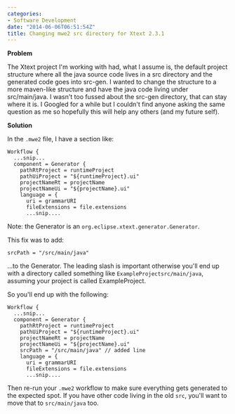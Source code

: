 ```yaml
---
categories:
- Software Development
date: "2014-06-06T06:51:54Z"
title: Changing mwe2 src directory for Xtext 2.3.1
---
```

**Problem**

The Xtext project I'm working with had, what I assume is, the default project structure where all the java source code lives in a src directory and the generated code goes into src-gen. I wanted to change the structure to a more maven-like structure and have the java code living under src/main/java. I wasn't too fussed about the src-gen directory, that can stay where it is. I Googled for a while but I couldn't find anyone asking the same question as me so hopefully this will help any others (and my future self).

**Solution**

In the `.mwe2` file, I have a section like:
```
Workflow {
  ...snip...
  component = Generator {
    pathRtProject = runtimeProject
    pathUiProject = "${runtimeProject}.ui"
    projectNameRt = projectName
    projectNameUi = "${projectName}.ui"
    language = {
      uri = grammarURI
      fileExtensions = file.extensions
      ...snip....
```
Note: the Generator is an `org.eclipse.xtext.generator.Generator`.

This fix was to add:
```
srcPath = "/src/main/java"
```

...to the Generator. The leading slash is important otherwise you'll end up with a directory called something like `ExampleProjectsrc/main/java`, assuming your project is called ExampleProject.

So you'll end up with the following:
```
Workflow {
  ...snip...
  component = Generator {
    pathRtProject = runtimeProject
    pathUiProject = "${runtimeProject}.ui"
    projectNameRt = projectName
    projectNameUi = "${projectName}.ui"
    srcPath = "/src/main/java" // added line
    language = {
      uri = grammarURI
      fileExtensions = file.extensions
      ...snip....
```

Then re-run your `.mwe2` workflow to make sure everything gets generated to the expected spot. If you have other code living in the old `src`, you'll want to move that to `src/main/java` too.
